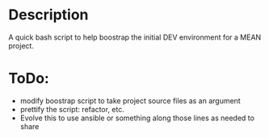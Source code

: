 # Description #
A quick bash script to help boostrap the initial DEV environment for a MEAN project.

# ToDo:
* modify boostrap script to take project source files as an argument
* prettify the script: refactor, etc.
* Evolve this to use ansible or something along those lines as needed to share
